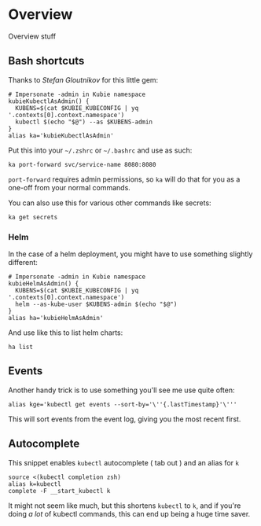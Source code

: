 # Overview

Overview stuff

## Bash shortcuts

Thanks to *Stefan Gloutnikov* for this little gem:

```shell
# Impersonate -admin in Kubie namespace
kubieKubectlAsAdmin() {
  KUBENS=$(cat $KUBIE_KUBECONFIG | yq '.contexts[0].context.namespace')
  kubectl $(echo "$@") --as $KUBENS-admin
}
alias ka='kubieKubectlAsAdmin'
```

Put this into your `~/.zshrc` or `~/.bashrc` and use as such:

```shell
ka port-forward svc/service-name 8080:8080
```

`port-forward` requires admin permissions, so `ka` will do that for you as a one-off from your normal commands.

You can also use this for various other commands like secrets:

```shell
ka get secrets
```

### Helm

In the case of a helm deployment, you might have to use something slightly different:

```shell
# Impersonate -admin in Kubie namespace
kubieHelmAsAdmin() {
  KUBENS=$(cat $KUBIE_KUBECONFIG | yq '.contexts[0].context.namespace')
  helm --as-kube-user $KUBENS-admin $(echo "$@") 
}
alias ha='kubieHelmAsAdmin'
```

And use like this to list helm charts:

```shell
ha list 
```

## Events

Another handy trick is to use something you'll see me use quite often:

```shell
alias kge='kubectl get events --sort-by='\''{.lastTimestamp}'\'''
```

This will sort events from the event log, giving you the most recent first.


## Autocomplete

This snippet enables `kubectl` autocomplete ( tab out ) and an alias for `k`
```shell
source <(kubectl completion zsh)
alias k=kubectl
complete -F __start_kubectl k
```

It might not seem like much, but this shortens `kubectl` to `k`, and if you're doing *a lot* of kubectl commands, this
can end up being a huge time saver.

